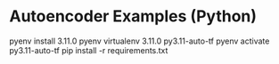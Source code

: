 # Autoencoder Examples (Python)

pyenv install 3.11.0
pyenv virtualenv 3.11.0 py3.11-auto-tf
pyenv activate py3.11-auto-tf
pip install -r requirements.txt